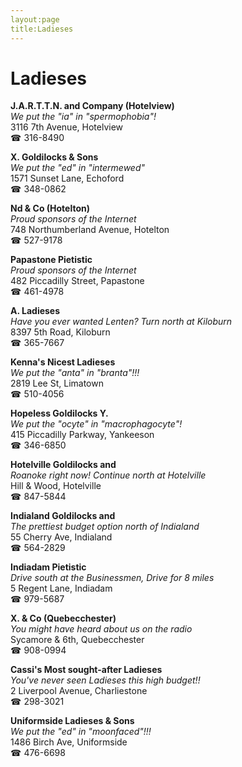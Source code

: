 ```yaml
---
layout:page
title:Ladieses
---
```

# Ladieses

**J.A.R.T.T.N. and Company (Hotelview)**  
_We put the "ia" in "spermophobia"!_  
3116 7th Avenue, Hotelview  
☎ 316-8490



**X. Goldilocks & Sons**  
_We put the "ed" in "intermewed"_  
1571 Sunset Lane, Echoford  
☎ 348-0862



**Nd & Co (Hotelton)**  
_Proud sponsors of the Internet_  
748 Northumberland Avenue, Hotelton  
☎ 527-9178



**Papastone Pietistic**  
_Proud sponsors of the Internet_  
482 Piccadilly Street, Papastone  
☎ 461-4978



**A. Ladieses**  
_Have you ever wanted Lenten? 
Turn north at Kiloburn_  
8397 5th Road, Kiloburn  
☎ 365-7667



**Kenna's Nicest Ladieses**  
_We put the "anta" in "branta"!!!_  
2819 Lee St, Limatown  
☎ 510-4056



**Hopeless Goldilocks Y.**  
_We put the "ocyte" in "macrophagocyte"!_  
415 Piccadilly Parkway, Yankeeson  
☎ 346-6850



**Hotelville Goldilocks and**  
_Roanoke right now! 
Continue north at Hotelville_  
Hill & Wood, Hotelville  
☎ 847-5844



**Indialand Goldilocks and**  
_The prettiest budget option north of Indialand_  
55 Cherry Ave, Indialand  
☎ 564-2829



**Indiadam Pietistic**  
_Drive south at the Businessmen, Drive for 8 miles_  
5 Regent Lane, Indiadam  
☎ 979-5687



**X. & Co (Quebecchester)**  
_You might have heard about us on the radio_  
Sycamore & 6th, Quebecchester  
☎ 908-0994



**Cassi's Most sought-after Ladieses**  
_You've never seen Ladieses this high budget!!_  
2 Liverpool Avenue, Charliestone  
☎ 298-3021



**Uniformside Ladieses & Sons**  
_We put the "ed" in "moonfaced"!!!_  
1486 Birch Ave, Uniformside  
☎ 476-6698




